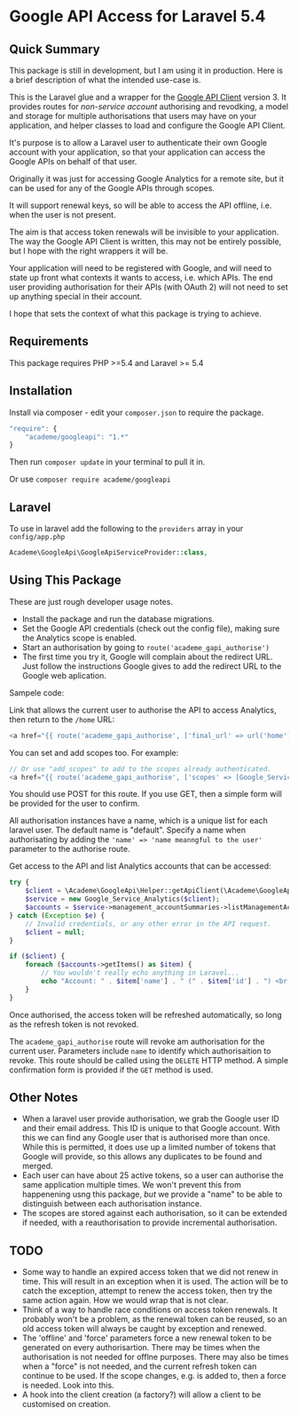 # Google API Access for Laravel 5.4

## Quick Summary

This package is still in development, but I am using it in production.
Here is a brief description of what the intended use-case is.

This is the Laravel glue and a wrapper for the
[Google API Client](https://github.com/google/google-api-php-client) version 3.
It provides routes for *non-service account* authorising and revodking, a model
and storage for multiple authorisations that users may have on your application,
and helper classes to load and configure the Google API Client.

It's purpose is to allow a Laravel user to authenticate their own
Google account with your application, so that your application can
access the Google APIs on behalf of that user.

Originally it was just for accessing Google Analytics for a remote site,
but it can be used for any of the Google APIs through scopes.

It will support renewal keys, so will be able to access the API offline,
i.e. when the user is not present.

The aim is that access token renewals will be invisible to your application.
The way the Google API Client is written, this may not be entirely possible,
but I hope with the right wrappers it will be.

Your application will need to be registered with Google, and will need to
state up front what contexts it wants to access, i.e. which APIs. The end
user providing authorisation for their APIs (with OAuth 2) will not need to
set up anything special in their account.

I hope that sets the context of what this package is trying to achieve.

## Requirements

This package requires PHP >=5.4 and Laravel >= 5.4

## Installation

Install via composer - edit your `composer.json` to require the package.

```js
"require": {
    "academe/googleapi": "1.*"
}
```

Then run `composer update` in your terminal to pull it in.

Or use `composer require academe/googleapi`

## Laravel

To use in laravel add the following to the `providers` array in your `config/app.php`

```php
Academe\GoogleApi\GoogleApiServiceProvider::class,
```

## Using This Package

These are just rough developer usage notes.

* Install the package and run the database migrations.
* Set the Google API credentials (check out the config file), making sure
  the Analytics scope is enabled.
* Start an authorisation by going to `route('academe_gapi_authorise')`
* The first time you try it, Google will complain about the redirect URL.
  Just follow the instructions Google gives to add the redirect URL to the
  Google web aplication.

Sampele code:

Link that allows the current user to authorise the API to access Analytics,
then return to the `/home` URL:

```php
<a href="{{ route('academe_gapi_authorise', ['final_url' => url('home')]) }}">GAPI Auth</a>
```

You can set and add scopes too. For example:

```php
// Or use "add_scopes" to add to the scopes already authenticated.
<a href="{{ route('academe_gapi_authorise', ['scopes' => [Google_Service_Analytics::ANALYTICS_READONLY]]) }}">GAPI Auth</a>
```

You should use POST for this route. If you use GET, then a simple form will be provided for the user to confirm.

All authorisation instances have a name, which is a unique list for each laravel user.
The default name is "default".
Specify a name when authorisating by adding the `'name' => 'name meanngful to the user'`
parameter to the authorise route.

Get access to the API and list Analytics accounts that can be accessed:

```php
try {
    $client = \Academe\GoogleApi\Helper::getApiClient(\Academe\GoogleApi\Helper::getCurrentUserAuth('default'));
    $service = new Google_Service_Analytics($client);
    $accounts = $service->management_accountSummaries->listManagementAccountSummaries();
} catch (Exception $e) {
    // Invalid credentials, or any other error in the API request.
    $client = null;
}

if ($client) {
    foreach ($accounts->getItems() as $item) {
        // You wouldn't really echo anything in Laravel...
        echo "Account: " . $item['name'] . " (" . $item['id'] . ") <br />";
    }
}
```

Once authorised, the access token will be refreshed automatically, so long as
the refresh token is not revoked.

The `academe_gapi_authorise` route will revoke am authorisation for the current user.
Parameters include `name` to identify which authorisaition to revoke.
This route should be called using the `DELETE` HTTP method.
A simple confirmation form is provided if the `GET` method is used.

## Other Notes

* When a laravel user provide authorisation, we grab the Google user ID and their
  email address. This ID is unique to that Google account. With this we can find
  any Google user that is authorised more than once. While this is permitted,
  it does use up a limited number of tokens that Google will provide, so this
  allows any duplicates to be found and merged.
* Each user can have about 25 active tokens, so a user
  can authorise the same application multiple times. We won't prevent this
  from happenening usng this package, *but* we provide a "name" to be able to
  distinguish between each authorisation instance.
* The scopes are stored against each authorisation, so it can be extended if
  needed, with a reauthorisation to provide incremental authorisation.

## TODO

* Some way to handle an expired access token that we did not renew in time.
  This will result in an exception when it is used. The action will be to
  catch the exception, attempt to renew the access token, then try the same
  action again. How we would wrap that is not clear.
* Think of a way to handle race conditions on access token renewals. It probably
  won't be a problem, as the renewal token can be reused, so an old access
  token will always be caught by exception and renewed.
* The 'offline' and 'force' parameters force a new renewal token to be generated on
  every authorisartion. There may be times when the authorisation is not needed
  for offlne purposes. There may also be times when a "force" is not needed, and
  the current refresh token can continue to be used. If the scope changes, e.g. is
  added to, then a force is needed. Look into this.
* A hook into the client creation (a factory?) will allow a client to be
  customised on creation.
